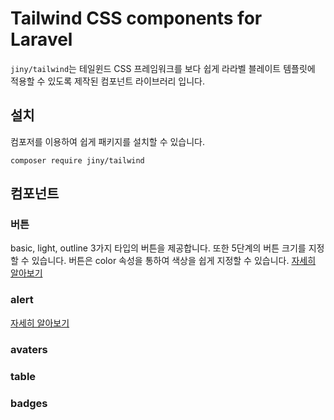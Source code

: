 # Tailwind CSS components for Laravel
`jiny/tailwind`는 테일윈드 CSS 프레임워크를 보다 쉽게 라라벨 블레이트 템플릿에
적용할 수 있도록 제작된 컴포넌트 라이브러리 입니다.

## 설치
컴포저를 이용하여 쉽게 패키지를 설치할 수 있습니다. 
```
composer require jiny/tailwind
```

## 컴포넌트

### 버튼
basic, light, outline 3가지 타입의 버튼을 제공합니다. 또한 5단계의 버튼 크기를 지정할 수 있습니다. 
버튼은 color 속성을 통하여 색상을 쉽게 지정할 수 있습니다. [자세히 알아보기](button)

### alert
[자세히 알아보기](alert)

### avaters

### table

### badges
